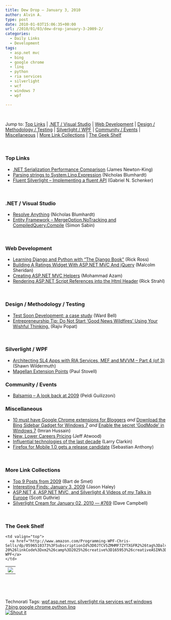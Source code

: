 ```yaml
---
title: Dew Drop – January 3, 2010
author: Alvin A.
type: post
date: 2010-01-03T15:06:35+00:00
url: /2010/01/03/dew-drop-january-3-2009-2/
categories:
  - Daily Links
  - Development
tags:
  - asp.net mvc
  - bing
  - google chrome
  - linq
  - python
  - ria services
  - silverlight
  - wcf
  - windows 7
  - wpf

---
```

&#160;

Jump to: [Top Links][1] | [.NET / Visual Studio][2] | [Web Development][3] | [Design / Methodology / Testing][4] | [Silverlight / WPF][5] | [Community / Events][6] | [Miscellaneous][7] | [More Link Collections][8] | [The Geek Shelf][9] 

&#160;

### <a name="top"></a>Top Links

  * [.NET Serialization Performance Comparison][10] (James Newton-King)
  * [Parsing strings to System.Linq.Expression][11] (Nicholas Blumhardt)
  * [Fluent Silverlight – Implementing a fluent API][12] (Gabriel N. Schenker)

&#160;

### <a name="dotnet"></a>.NET / Visual Studio

  * [Resolve Anything][13] (Nicholas Blumhardt)
  * [Entity Framework &#8211; MergeOption.NoTracking and CompiledQuery.Compile][14] (Simon Sabin)

&#160;

### <a name="web"></a>Web Development

  * [Learning Django and Python with “The Django Book”][15] (Rick Ross)
  * [Building A Ratings Widget With ASP.NET MVC And jQuery][16] (Malcolm Sheridan)
  * [Creating ASP.NET MVC Helpers][17] (Mohammad Azam)
  * [Rendering ASP.NET Script References into the Html Header][18] (Rick Strahl)

&#160;

### <a name="design"></a>Design / Methodology / Testing

  * [Test Soon Development: a case study][19] (Ward Bell)
  * [Entrepreneurship Tip: Do Not Start &#8216;Good News Wildfires&#8217; Using Your Wishful Thinking.][20] (Rajiv Popat)

&#160;

### <a name="silverlight"></a>Silverlight / WPF

  * [Architecting SL4 Apps with RIA Services, MEF and MVVM &#8211; Part 4 (of 3)][21] (Shawn Wildermuth)
  * [Magellan Extension Points][22] (Paul Stovell)

<a name="podcasts"></a>

### <a name="events"></a>Community / Events

  * [Balsamiq &#8211; A look back at 2009][23] (Peldi Guilizzoni)

<a name="db"></a>

### <a name="misc"></a>Miscellaneous

  * [10 must have Google Chrome extensions for Bloggers][24] _and_&#160;[Download the Bing Sidebar Gadget for Windows 7][25] _and_&#160;[Enable the secret ‘GodMode’ in Windows 7][26] (Imran Hussain)
  * [New, Lower Careers Pricing][27] (Jeff Atwood)
  * [Influential technologies of the last decade][28] (Larry Clarkin)
  * [Firefox for Mobile 1.0 gets a release candidate][29] (Sebastian Anthony)

&#160;

### <a name="links"></a>More Link Collections

  * [Top 9 Posts from 2009][30] (Bart de Smet)
  * [Interesting Finds: January 3, 2009][31] (Jason Haley)
  * [ASP.NET 4, ASP.NET MVC, and Silverlight 4 Videos of my Talks in Europe][32] (Scott Guthrie)
  * [Silverlight Cream for January 02, 2010 &#8212; #769][33] (Dave Campbell)

&#160;

### <a name="shelf"></a>The Geek Shelf

<table border="0" cellspacing="0" cellpadding="0">
  <tr>
    <td>
      <img data-recalc-dims="1" decoding="async" src="https://i0.wp.com/ecx.images-amazon.com/images/I/41BiMPmOxKL._SL160_.jpg?w=660" />
    </td>
    
    <td valign="top">
      <a href="http://www.amazon.com/Programming-WPF-Chris-Sells/dp/0596510373%3FSubscriptionId%3D0JTCV5ZMHMF7ZYTXGFR2%26tag%3Dalvinashcraft-20%26linkCode%3Dxm2%26camp%3D2025%26creative%3D165953%26creativeASIN%3D0596510373">Programming WPF</a>
    </td>
  </tr>
</table>

&#160;

<div style="padding-bottom: 0px; margin: 0px; padding-left: 0px; padding-right: 0px; display: inline; float: none; padding-top: 0px" id="scid:C16BAC14-9A3D-4c50-9394-FBFEF7A93539:68edbe33-8fdd-4dc2-9a42-4205addb2a71" class="wlWriterSmartContent">
  <!--dotnetkickit-->
</div>

&#160;

<div style="padding-bottom: 0px; margin: 0px; padding-left: 0px; padding-right: 0px; display: inline; float: none; padding-top: 0px" id="scid:0767317B-992E-4b12-91E0-4F059A8CECA8:bf890da7-2c4b-412a-b773-fcfd3821f6a7" class="wlWriterSmartContent">
  Technorati Tags: <a href="http://technorati.com/tags/wpf" rel="tag">wpf</a>,<a href="http://technorati.com/tags/asp.net+mvc" rel="tag">asp.net mvc</a>,<a href="http://technorati.com/tags/silverlight" rel="tag">silverlight</a>,<a href="http://technorati.com/tags/ria+services" rel="tag">ria services</a>,<a href="http://technorati.com/tags/wcf" rel="tag">wcf</a>,<a href="http://technorati.com/tags/windows+7" rel="tag">windows 7</a>,<a href="http://technorati.com/tags/bing" rel="tag">bing</a>,<a href="http://technorati.com/tags/google+chrome" rel="tag">google chrome</a>,<a href="http://technorati.com/tags/python" rel="tag">python</a>,<a href="http://technorati.com/tags/linq" rel="tag">linq</a>
</div>

<div class="wlWriterHeaderFooter" style="margin:0px; padding:0px 0px 0px 0px;">
  <div class="shoutIt">
    <a rev="vote-for" href="http://dotnetshoutout.com/Submit?url=http%3a%2f%2fwww.alvinashcraft.com%2f2010%2f01%2f03%2fdew-drop-january-3-2009-2%2f&title=Dew+Drop+-+January+3%2c+2009"><img decoding="async" alt="Shout it" src="http://dotnetshoutout.com/image.axd?url=https://morningdew-bpc6g3a0fgaxdxcu.eastus2-01.azurewebsites.net/2010/01/03/dew-drop-january-3-2009-2/" style="border:0px" /></a>
  </div>
</div>

 [1]: https://morningdew-bpc6g3a0fgaxdxcu.eastus2-01.azurewebsites.net/#top
 [2]: https://morningdew-bpc6g3a0fgaxdxcu.eastus2-01.azurewebsites.net/#dotnet
 [3]: https://morningdew-bpc6g3a0fgaxdxcu.eastus2-01.azurewebsites.net/#web
 [4]: https://morningdew-bpc6g3a0fgaxdxcu.eastus2-01.azurewebsites.net/#design
 [5]: https://morningdew-bpc6g3a0fgaxdxcu.eastus2-01.azurewebsites.net/#silverlight
 [6]: https://morningdew-bpc6g3a0fgaxdxcu.eastus2-01.azurewebsites.net/#events
 [7]: https://morningdew-bpc6g3a0fgaxdxcu.eastus2-01.azurewebsites.net/#misc
 [8]: https://morningdew-bpc6g3a0fgaxdxcu.eastus2-01.azurewebsites.net/#links
 [9]: https://morningdew-bpc6g3a0fgaxdxcu.eastus2-01.azurewebsites.net/#shelf
 [10]: http://james.newtonking.com/archive/2010/01/01/net-serialization-performance-comparison.aspx
 [11]: http://nblumhardt.com/2010/01/parsing-strings-to-system-linq-expression/
 [12]: http://feedproxy.google.com/~r/LosTechies/~3/cgVWGKhlXMo/fluent-silverlight-implementing-a-fluent-api.aspx
 [13]: http://nblumhardt.com/2010/01/resolve-anything/
 [14]: http://feedproxy.google.com/~r/SimonsSqlServerStuff/~3/sNED4srNvjM/Entity-Framework---MergeOption-NoTracking-and-CompiledQuery-Compile.aspx
 [15]: http://rickross.developerblogs.com/2010/01/02/learning-django-and-python-with-the-django-book/
 [16]: http://feedproxy.google.com/~r/netCurryRecentArticles/~3/r9vTJbSIDP0/ShowArticle.aspx
 [17]: http://highoncoding.com/Articles/627_Creating_ASP_NET_MVC_Helpers.aspx
 [18]: http://feedproxy.google.com/~r/RickStrahl/~3/KNhRLQI5gWY/154797.aspx
 [19]: http://neverindoubtnet.blogspot.com/2010/01/test-soon-development-case-study.html
 [20]: http://www.thousandtyone.com/blog/EntrepreneurshipTipDoNotStartGoodNewsWildfiresUsingYourWishfulThinking.aspx
 [21]: http://wildermuth.com/2010/01/02/Architecting_SL4_Apps_with_RIA_Services_MEF_and_MVVM_-_Part_4_(of_3)
 [22]: http://www.paulstovell.com/magellan-extension-points
 [23]: http://feedproxy.google.com/~r/balsamiq/~3/RHiNM7ytuAM/
 [24]: http://feedproxy.google.com/~r/Ithinkdiff/~3/86paXd-WSPg/
 [25]: http://feedproxy.google.com/~r/Ithinkdiff/~3/tsgX7eZ3TbE/
 [26]: http://feedproxy.google.com/~r/Ithinkdiff/~3/tpls1CgPwGc/
 [27]: http://blog.stackoverflow.com/2010/01/new-lower-careers-pricing/
 [28]: http://feedproxy.google.com/~r/LarryClarkin/~3/pXN44UTprNI/InfluentialTechnologiesOfTheLastDecade.aspx
 [29]: http://www.pheedcontent.com/click.phdo?i=67e903a8ababc9b6594366d7868ce5a2
 [30]: http://community.bartdesmet.net/blogs/bart/archive/2010/01/03/top-9-posts-from-2009.aspx
 [31]: http://jasonhaley.com/blog/post.aspx?id=107d6a49-3777-4baa-9870-a24875708f3e
 [32]: http://weblogs.asp.net/scottgu/archive/2010/01/02/asp-net-4-asp-net-mvc-and-silverlight-4-videos-of-my-talks-in-europe.aspx
 [33]: http://geekswithblogs.net/WynApseTechnicalMusings/archive/2010/01/02/137313.aspx